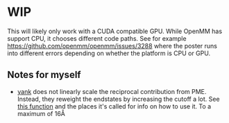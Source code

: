 # WIP

This will likely only work with a CUDA compatible GPU. While OpenMM has support CPU, it chooses different code paths. See for example https://github.com/openmm/openmm/issues/3288 where the poster runs into different errors depending on whether the platform is CPU or GPU.

## Notes for myself
* [yank](https://github.com/choderalab/yank) does not linearly scale the reciprocal contribution from PME. Instead, they reweight the endstates by increasing the cutoff a lot. See [this function](https://github.com/choderalab/yank/blob/c06059045bcf86d610f2e39c6db3944994b9f392/Yank/yank.py#L1260) and the places it's called for info on how to use it. To a maximum of 16Å
